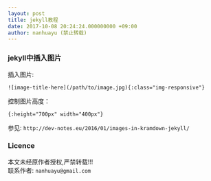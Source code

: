 ```yaml
---
layout: post
title: jekyll教程
date: 2017-10-08 20:24:24.000000000 +09:00
author: nanhuayu (禁止转载)
---
```


### jekyll中插入图片
插入图片:
```
![image-title-here](/path/to/image.jpg){:class="img-responsive"}
```

控制图片高度：
```
{:height="700px" width="400px"}
```

参见: `http://dev-notes.eu/2016/01/images-in-kramdown-jekyll/`

### Licence

本文未经原作者授权,严禁转载!!!   
联系作者: `nanhuayu@gmail.com`
